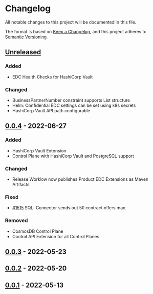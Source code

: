 # Changelog

All notable changes to this project will be documented in this file.

The format is based on [Keep a Changelog](https://keepachangelog.com/en/1.0.0/),
and this project adheres to [Semantic Versioning](https://semver.org/spec/v2.0.0.html).

## [Unreleased]

### Added
- EDC Health Checks for HashiCorp Vault 

### Changed
- BusinessPartnerNumber constraint supports List structure
- Helm: Confidential EDC settings can be set using k8s secrets
- HashiCorp Vault API path configurable

## [0.0.4] - 2022-06-27

### Added
- HashiCorp Vault Extension
- Control Plane with HashiCorp Vault and PostgreSQL support

### Changed
- Release Worklow now publishes Product EDC Extensions as Maven Artifacts

### Fixed
- [#1515](https://github.com/eclipse-dataspaceconnector/DataSpaceConnector/issues/1515) SQL: Connector sends out 50 contract offers max.

### Removed
- CosmosDB Control Plane
- Control API Extension for all Control Planes

## [0.0.3] - 2022-05-23

## [0.0.2] - 2022-05-20

## [0.0.1] - 2022-05-13

[Unreleased]: https://github.com/catenax-ng/product-edc/compare/0.0.4...HEAD

[0.0.4]: https://github.com/catenax-ng/product-edc/compare/0.0.3...0.0.4

[0.0.3]: https://github.com/catenax-ng/product-edc/compare/0.0.2...0.0.3

[0.0.2]: https://github.com/catenax-ng/product-edc/compare/0.0.1...0.0.2

[0.0.1]: https://github.com/catenax-ng/product-edc/compare/a02601306fed39a88a3b3b18fae98b80791157b9...0.0.1
